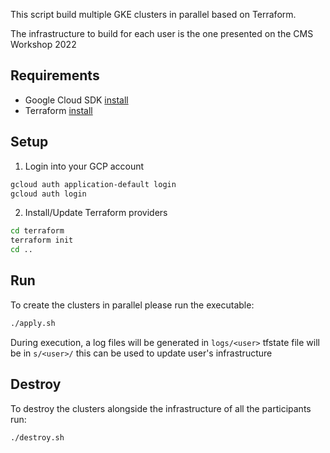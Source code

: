 This script build multiple GKE clusters in parallel based on Terraform. 

The infrastructure to build for each user is the one presented on the CMS Workshop 2022

## Requirements
<ul>
<li> Google Cloud SDK <a href="https://cloud.google.com/sdk/docs/install"> install </a> </li>
<li> Terraform <a href="https://learn.hashicorp.com/tutorials/terraform/install-cli"> install </a> </li>
</ul>

## Setup
1) Login into your GCP account
```sh
gcloud auth application-default login
gcloud auth login
```
2) Install/Update Terraform providers 
```sh
cd terraform
terraform init
cd ..
```

## Run 
To create the clusters in parallel please run the executable:
```sh
./apply.sh
```
During execution, a log files will be generated in `logs/<user>`
tfstate file will be in `s/<user>/` this can be used to update user's infrastructure

## Destroy
To destroy the clusters alongside the infrastructure of all the participants run:
```sh
./destroy.sh
```

